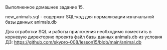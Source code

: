 Выполненное домашнее задание 15.

new_animals.sql - содержит SQL-код для нормализации изначальной базы данных animals.db 

Для отработки SQL и работы приложения необходимо поместить в корневую директорию проекта файл базы данных animals.db из
условия ДЗ:
https://github.com/skypro-008/lesson15/blob/main/animal.db